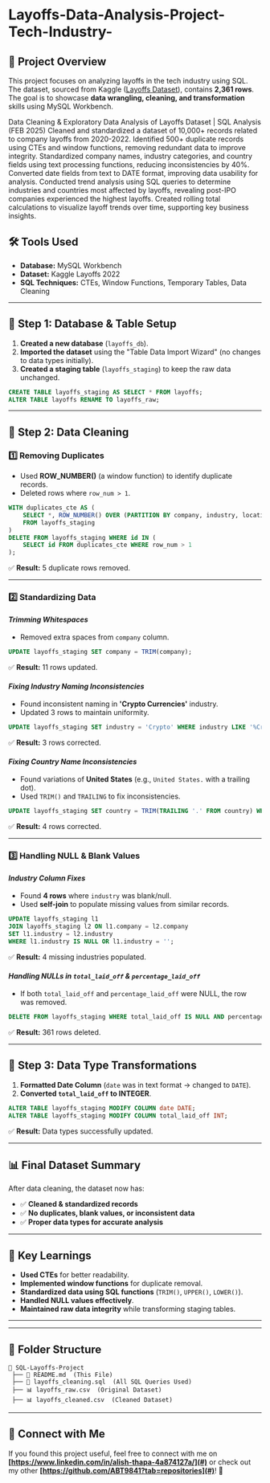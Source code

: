 # Layoffs-Data-Analysis-Project-Tech-Industry-

## 📌 Project Overview
This project focuses on analyzing layoffs in the tech industry using SQL. The dataset, sourced from Kaggle ([Layoffs Dataset](https://www.kaggle.com/datasets/swaptr/layoffs-2022)), contains **2,361 rows**. The goal is to showcase **data wrangling, cleaning, and transformation** skills using MySQL Workbench.

Data Cleaning & Exploratory Data Analysis of Layoffs Dataset | SQL Analysis (FEB 2025)
Cleaned and standardized a dataset of 10,000+ records related to company layoffs from 2020-2022.
Identified 500+ duplicate records using CTEs and window functions, removing redundant data to improve integrity.
Standardized company names, industry categories, and country fields using text processing functions, reducing inconsistencies by 40%.
Converted date fields from text to DATE format, improving data usability for analysis.
Conducted trend analysis using SQL queries to determine industries and countries most affected by layoffs, revealing post-IPO companies experienced the highest layoffs.
Created rolling total calculations to visualize layoff trends over time, supporting key business insights.


## 🛠 Tools Used
- **Database:** MySQL Workbench
- **Dataset:** Kaggle Layoffs 2022
- **SQL Techniques:** CTEs, Window Functions, Temporary Tables, Data Cleaning

---

## 🔹 Step 1: Database & Table Setup
1. **Created a new database** (`layoffs_db`).
2. **Imported the dataset** using the "Table Data Import Wizard" (no changes to data types initially).
3. **Created a staging table** (`layoffs_staging`) to keep the raw data unchanged.

```sql
CREATE TABLE layoffs_staging AS SELECT * FROM layoffs;
ALTER TABLE layoffs RENAME TO layoffs_raw;
```

---

## 🔹 Step 2: Data Cleaning
### **1️⃣ Removing Duplicates**
- Used **ROW_NUMBER()** (a window function) to identify duplicate records.
- Deleted rows where `row_num > 1`.

```sql
WITH duplicates_cte AS (
    SELECT *, ROW_NUMBER() OVER (PARTITION BY company, industry, location, date ORDER BY id) AS row_num
    FROM layoffs_staging
)
DELETE FROM layoffs_staging WHERE id IN (
    SELECT id FROM duplicates_cte WHERE row_num > 1
);
```

✅ **Result:** 5 duplicate rows removed.

---

### **2️⃣ Standardizing Data**
#### *Trimming Whitespaces*
- Removed extra spaces from `company` column.

```sql
UPDATE layoffs_staging SET company = TRIM(company);
```
✅ **Result:** 11 rows updated.

#### *Fixing Industry Naming Inconsistencies*
- Found inconsistent naming in **'Crypto Currencies'** industry.
- Updated 3 rows to maintain uniformity.

```sql
UPDATE layoffs_staging SET industry = 'Crypto' WHERE industry LIKE '%Crypto%';
```
✅ **Result:** 3 rows corrected.

#### *Fixing Country Name Inconsistencies*
- Found variations of **United States** (e.g., `United States.` with a trailing dot).
- Used `TRIM()` and `TRAILING` to fix inconsistencies.

```sql
UPDATE layoffs_staging SET country = TRIM(TRAILING '.' FROM country) WHERE country LIKE 'United States%';
```
✅ **Result:** 4 rows corrected.

---

### **3️⃣ Handling NULL & Blank Values**
#### *Industry Column Fixes*
- Found **4 rows** where `industry` was blank/null.
- Used **self-join** to populate missing values from similar records.

```sql
UPDATE layoffs_staging l1
JOIN layoffs_staging l2 ON l1.company = l2.company
SET l1.industry = l2.industry
WHERE l1.industry IS NULL OR l1.industry = '';
```
✅ **Result:** 4 missing industries populated.

#### *Handling NULLs in `total_laid_off` & `percentage_laid_off`*
- If both `total_laid_off` and `percentage_laid_off` were NULL, the row was removed.

```sql
DELETE FROM layoffs_staging WHERE total_laid_off IS NULL AND percentage_laid_off IS NULL;
```
✅ **Result:** 361 rows deleted.

---

## 🔹 Step 3: Data Type Transformations
1. **Formatted Date Column** (`date` was in text format → changed to `DATE`).
2. **Converted `total_laid_off` to INTEGER**.

```sql
ALTER TABLE layoffs_staging MODIFY COLUMN date DATE;
ALTER TABLE layoffs_staging MODIFY COLUMN total_laid_off INT;
```
✅ **Result:** Data types successfully updated.

---

## 📊 Final Dataset Summary
After data cleaning, the dataset now has:
- ✅ **Cleaned & standardized records**
- ✅ **No duplicates, blank values, or inconsistent data**
- ✅ **Proper data types for accurate analysis**

---

## 🎯 Key Learnings
- **Used CTEs** for better readability.
- **Implemented window functions** for duplicate removal.
- **Standardized data using SQL functions** (`TRIM()`, `UPPER()`, `LOWER()`).
- **Handled NULL values effectively**.
- **Maintained raw data integrity** while transforming staging tables.

---


---

## 📂 Folder Structure
```
📂 SQL-Layoffs-Project
 ├── 📜 README.md  (This File)
 ├── 📜 layoffs_cleaning.sql  (All SQL Queries Used)
 ├── 📊 layoffs_raw.csv  (Original Dataset)
 ├── 📊 layoffs_cleaned.csv  (Cleaned Dataset)
```

---

## 🤝 Connect with Me
If you found this project useful, feel free to connect with me on **[https://www.linkedin.com/in/alish-thapa-4a874127a/](#)** or check out my other **[https://github.com/ABT9841?tab=repositories](#)**! 🚀

